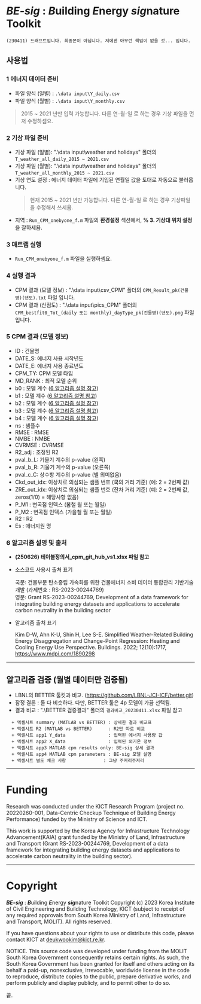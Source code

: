 # ***BE-sig*** : ***B***uilding ***E***nergy ***sig***nature Toolkit

```
(230411) 드래프트입니다. 최종본이 아닙니다. 저에겐 아무런 책임이 없을 것... 입니다.

```


## 사용법

### 1 에너지 데이터 준비
- 파일 양식 (일별) : `.\data input\Y_daily.csv` 
- 파일 양식 (월별) : `.\data input\Y_monthly.csv`
> 2015 ~ 2021 년만 입력 가능합니다. 다른 연-월-일 로 하는 경우 기상 파일을 먼저 수정하셈요.   

### 2 기상 파일 준비
- 기상 파일 (일별): ".\data input\weather and holidays\" 폴더의 ` T_weather_all_daily_2015 ~ 2021.csv `
- 기상 파일 (월별): ".\data input\weather and holidays\" 폴더의 ` T_weather_all_monthly_2015 ~ 2021.csv `
- 기상 연도 설정 : 에너지 데이터 파일에 기입된 연월일 값을 토대로 자동으로 불러옵니다. 
  > 현재 2015 ~ 2021 년만 가능합니다. 다른 연-월-일 로 하는 경우 기상파일을 수정해서 쓰세욤.
- 지역 : `Run_CPM_onebyone_f.m` 파일의 **환경설정** 섹션에서, **% 3. 기상대 위치 설정** 을 잘하세욤.   

### 3 매트랩 실행 
- `Run_CPM_onebyone_f.m` 파일을 실행하셈요.

### 4 실행 결과 
- CPM 결과 (모델 정보) : ".\data input\csv_CPM\" 폴더의 ` CPM_Result_pk(건물명)(년도).txt ` 파일 입니다.
- CPM 결과 (산점도) : ".\data input\pics_CPM\" 폴더의 ` CPM_bestfit0_Tot_(daily 또는 monthly)_dayType_pk(건물명)(년도).png ` 파일 입니다.

### 5 CPM 결과 (모델 정보)
- ID    : 건물명 
- DATE_S: 에너지 사용 시작년도
- DATE_E: 에너지 사용 종료년도
- CPM_TY: CPM 모델 타입 
- MD_RANK	: 최적 모델 순위
- b0    	: 모델 계수 ([6 알고리즘 설명 참고](#6-알고리즘-설명-및-출처))
- b1    	: 모델 계수 ([6 알고리즘 설명 참고](#6-알고리즘-설명-및-출처))
- b2    	: 모델 계수 ([6 알고리즘 설명 참고](#6-알고리즘-설명-및-출처))
- b3    	: 모델 계수 ([6 알고리즘 설명 참고](#6-알고리즘-설명-및-출처))
- b4    	: 모델 계수 ([6 알고리즘 설명 참고](#6-알고리즘-설명-및-출처))
- ns    	: 샘플수
- RMSE    : RMSE
- NMBE    : NMBE
- CVRMSE  : CVRMSE
- R2_adj  : 조정된 R2
- pval_b_L: 기울기 계수의 p-value (왼쪽)
- pval_b_R: 기울기 계수의 p-value (오른쪽)
- pval_c_C: 상수항 계수의 p-value (별 의미없음)
- Ckd_out_idx: 이상치로 의심되는 샘플 번호 (쿡의 거리 기준) (예: 2 = 2번째 값)
- ZRE_out_idx: 이상치로 의심되는 샘플 번호 (잔차 거리 기준) (예: 2 = 2번째 값, zeros(1/0) = 해당사항 없음)
- P_M1    : 변곡점 인덱스 (봄철 월 또는 월일)
- P_M2    : 변곡점 인덱스 (가을철 월 또는 월일)
- R2      : R2
- Es      : 에너지원 명

### 6 알고리즘 설명 및 출처
- **(250626) 테이블정의서_cpm_git_hub_vs1.xlsx 파일 참고**
- 소스코드 사용시 출처 표기 
  
  국문: 건물부문 탄소중립 가속화를 위한 건물에너지 소비 데이터 통합관리 기반기술 개발 (과제번호 : RS-2023-00244769)  
  영문: Grant RS-2023-00244769, Development of a data framework for integrating building energy datasets and applications to accelerate carbon neutrality in the building sector
  
- 알고리즘 출처 표기

   Kim D-W, Ahn K-U, Shin H, Lee S-E. Simplified Weather-Related Building Energy Disaggregation and Change-Point Regression: Heating and Cooling Energy Use Perspective. Buildings. 2022; 12(10):1717, https://www.mdpi.com/1890298


---
## 알고리즘 검증 (월별 데이터만 검증됨)
- LBNL의 BETTER 툴킷과 비교. (https://github.com/LBNL-JCI-ICF/better.git)
- 잠정 결론 : 둘 다 비슷하다. 다만, BETTER 툴은 4p 모델이 가끔 선택됨. 
- 결과 비교 : ".\BETTER 검증결과\" 폴더의 `결과비교_20230411.xlsx` 파일 참고 
```
  + 엑셀시트 summary (MATLAB vs BETTER) : 상세한 결과 비교표
  + 엑셀시트 R2 (MATLAB vs BETTER)      : R2만 따로 비교
  + 엑셀시트 app1 Y_data                : 입력된 에너지 사용량 값
  + 엑셀시트 app2 X_data                : 입력된 외기온 정보
  + 엑셀시트 app3 MATLAB cpm results only: BE-sig 상세 결과
  + 엑셀시트 app4 MATLAB cpm parameters : BE-sig 모델 설명
  + 엑셀시트 별도 체크 사항              : 그냥 주저리주저리
```

---
# Funding

Research was conducted under the KICT Research Program (project no. 20220260-001, Data-Centric Checkup Technique of Building Energy Performance) funded by the
Ministry of Science and ICT.

This work is supported by the Korea Agency for Infrastructure Technology Advancement(KAIA) grant funded by the Ministry of Land, Infrastructure and Transport (Grant RS-2023-00244769, Development of a data framework for integrating building energy datasets and applications to accelerate carbon neutrality in the building sector).

---
# Copyright
***BE-sig*** : ***B***uilding ***E***nergy ***sig***nature Toolkit Copyright (c) 2023
Korea Institute of Civil Engineering and Building Technology, KICT (subject to receipt of any required approvals from South Korea Ministry of Land, Infrastructure and Transport, MOLIT). All rights reserved.

If you have questions about your rights to use or distribute this code, please contact KICT at deukwookim@kict.re.kr.

NOTICE. This source code was developed under funding from the MOLIT South Korea Government consequently retains certain rights. As such, the South Korea Government has been granted for itself and others acting on its behalf a paid-up, nonexclusive, irrevocable, worldwide license in the code to reproduce, distribute copies to the public, prepare derivative works, and perform publicly and display publicly, and to permit other to do so.

끝.

